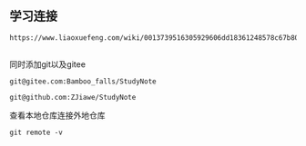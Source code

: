 ## 学习连接

```
https://www.liaoxuefeng.com/wiki/0013739516305929606dd18361248578c67b8067c8c017b000/00150154460073692d151e784de4d718c67ce836f72c7c4000
```

## 

同时添加git以及gitee

```
git@gitee.com:Bamboo_falls/StudyNote
```

```
git@github.com:ZJiawe/StudyNote
```

查看本地仓库连接外地仓库

```
git remote -v
```

